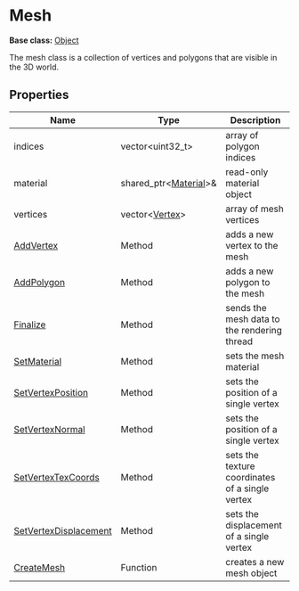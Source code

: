 # Mesh

**Base class:** [Object](Object.md)

The mesh class is a collection of vertices and polygons that are visible in the 3D world.

## Properties

| Name | Type | Description |
| --- | --- | --- |
| indices | vector<uint32_t\> | array of polygon indices |
| material | shared_ptr<[Material](Material.md)\>& | read-only material object |
| vertices | vector<[Vertex](Vertex)\> | array of mesh vertices |
| [AddVertex](Mesh_AddVertex.md) | Method | adds a new vertex to the mesh |
| [AddPolygon](Mesh_AddPolygon.md) | Method | adds a new polygon to the mesh |
| [Finalize](Mesh_Finalize.md) | Method | sends the mesh data to the rendering thread |
| [SetMaterial](Mesh_SetMaterial.md) | Method | sets the mesh material |
| [SetVertexPosition](Mesh_SetVertexPosition) | Method | sets the position of a single vertex |
| [SetVertexNormal](Mesh_SetVertezNormal) | Method | sets the position of a single vertex |
| [SetVertexTexCoords](Mesh_SetVertexTexCoords) | Method | sets the texture coordinates of a single vertex |
| [SetVertexDisplacement](Mesh_SetVertexDisplacement) | Method | sets the displacement of a single vertex |
| [CreateMesh](Mesh_CreateMesh.md) | Function | creates a new mesh object |
